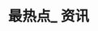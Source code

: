 ---
description: 重庆时报出品的追踪微博热点的app。界面简洁，操作一目了然。
layout: post
results:
- primaryGenreName: News
  version: '1.2.6'
  artworkUrl100: http://a641.phobos.apple.com/us/r1000/087/Purple/v4/dd/ed/59/dded5916-d63a-9442-a149-cde8edc2f045/mzl.pyumakcu.png
  trackViewUrl: https://itunes.apple.com/cn/app/zui-re-dian-zi-xun/id496788099?mt=8&uo=4
  artworkUrl60: http://a592.phobos.apple.com/us/r1000/063/Purple2/v4/ca/da/bc/cadabc34-15f7-634c-a90c-dd4a0bfd086f/Icon.png
  sellerName: Chongqing Times
  supportedDevices:
  - all
  genres:
  - 新闻
  - 生活
  trackName: 最热点_ 资讯
  description: "最热点，是一款聚合了当下中国网友最关注的一系列热点新闻应用。 \n您可以随时随地通过最热点了解到当前的热点事件、热点八卦、热点人物、热门电影等等。
    \n最热点，让您从信息爆炸中解脱，只看当下最热的资讯！ \n最热点，让您利用好每一个零散的2分钟，即可了解当下最热的！ \n最热点，是您在社交聚会中，制造话题的利器！
    \n最热点，是您分享微博时必不可少的素材来源！\n最热点，可以支持语音播报新闻标题，让您不用眼也可了解当前热点！\n最热点，可以直接通过关键词帮您查找相关的新闻资讯！\n天下热点，一手掌握！"
  price: 0
  trackId: 496788099
  releaseDate: '2012-02-06T08:00:00Z'
  screenshotUrls:
  - http://a3.mzstatic.com/us/r1000/064/Purple/v4/f3/78/fd/f378fd8b-973b-9e23-eb03-8f62a1b58b47/mzl.wcpotcwa.1136x1136-75.jpg
  - http://a2.mzstatic.com/us/r1000/084/Purple2/v4/25/4c/19/254c19fe-3d55-76e4-5803-5dbf920440a1/mzl.glwoamsm.1136x1136-75.jpg
  - http://a1.mzstatic.com/us/r1000/075/Purple/v4/d1/93/57/d1935771-1992-4f42-bb9b-6ab8deaa7ec2/mzl.nmsusbln.1136x1136-75.jpg
  - http://a2.mzstatic.com/us/r1000/086/Purple/v4/e1/cc/cf/e1cccf49-7fb7-1374-3bfb-ee5514d85dff/mzl.otmxcqni.1136x1136-75.jpg
  artistViewUrl: https://itunes.apple.com/cn/artist/chongqing-times-zhong-qing/id394337748?uo=4
  primaryGenreId: 6009
  userRatingCount: 7
  kind: software
  fileSizeBytes: '363666'
  bundleId: com.cqt.FastPush
  releaseNotes: '解决闪退问题；

    支持全文分享长微博；

    优化新闻详情页面；'
  trackContentRating: 12+
  artistName: ChongQing Times 重庆时报
  trackCensoredName: 最热点_ 资讯
  isGameCenterEnabled: false
  contentAdvisoryRating: 12+
  languageCodesISO2A:
  - EN
  - ZH
  averageUserRating: 5
  features: &a []
  wrapperType: software
  artworkUrl512: http://a641.phobos.apple.com/us/r1000/087/Purple/v4/dd/ed/59/dded5916-d63a-9442-a149-cde8edc2f045/mzl.pyumakcu.png
  formattedPrice: 免费
  artistId: 394337748
  genreIds:
  - '6009'
  - '6012'
  currency: CNY
  ipadScreenshotUrls: *a
category: 新闻
tags: tag1
resultCount: 1
title: 最热点_ 资讯

---